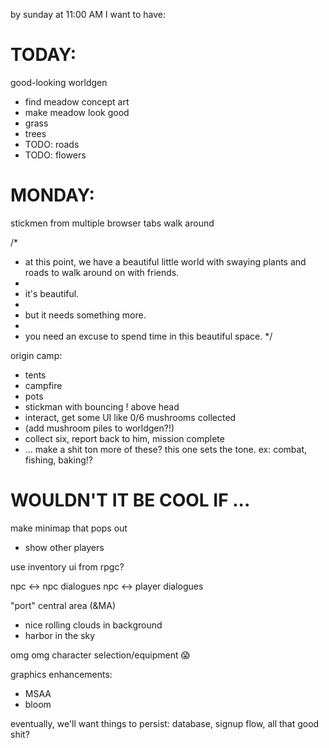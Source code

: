 
by sunday at 11:00 AM I want to have:

# TODAY:
good-looking worldgen
  - find meadow concept art
  - make meadow look good
  - grass
  - trees
  - TODO: roads
  - TODO: flowers

# MONDAY:

stickmen from multiple browser tabs walk around

/*
 * at this point, we have a beautiful little world with swaying plants and roads to walk around on with friends.
 * 
 * it's beautiful.
 * 
 * but it needs something more.
 * 
 * you need an excuse to spend time in this beautiful space.
 */

origin camp:
  - tents
  - campfire
  - pots
  - stickman with bouncing ! above head
  - interact, get some UI like 0/6 mushrooms collected
  - (add mushroom piles to worldgen?!)
  - collect six, report back to him, mission complete
  - ... make a shit ton more of these? this one sets the tone. ex: combat, fishing, baking!?



# WOULDN'T IT BE COOL IF ...

make minimap that pops out
  - show other players

use inventory ui from rpgc?

npc <-> npc dialogues
npc <-> player dialogues

"port" central area (&MA)
  - nice rolling clouds in background
  - harbor in the sky

omg omg character selection/equipment :scream:

graphics enhancements:
  - MSAA
  - bloom

eventually, we'll want things to persist: database, signup flow, all that good shit?
